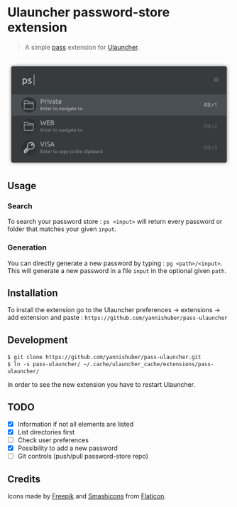 # Ulauncher password-store extension

> A simple [pass](https://www.passwordstore.org/) extension for [Ulauncher](https://ulauncher.io/).

![Demo](demo.gif)

## Usage
### Search
To search your password store : `ps <input>` will return every password or folder that matches your given `input`.
### Generation
You can directly generate a new password by typing : `pg <path>/<input>`. 
This will generate a new password in a file `input` in the optional given 
`path`.


## Installation
To install the extension go to the Ulauncher preferences -> extensions -> add extension and paste : `https://github.com/yannishuber/pass-ulauncher`

## Development

    $ git clone https://github.com/yannishuber/pass-ulauncher.git
    $ ln -s pass-ulauncher/ ~/.cache/ulauncher_cache/extensions/pass-ulauncher/
 
 In order to see the new extension you have to restart Ulauncher.
 
## TODO
- [x] Information if not all elements are listed
- [x] List directories first
- [ ] Check user preferences
- [x] Possibility to add a new password
- [ ] Git controls (push/pull password-store repo)

## Credits
Icons made by [Freepik](https://www.freepik.com/) and [Smashicons](https://www.flaticon.com/authors/smashicons) from [Flaticon](https://www.flaticon.com/).